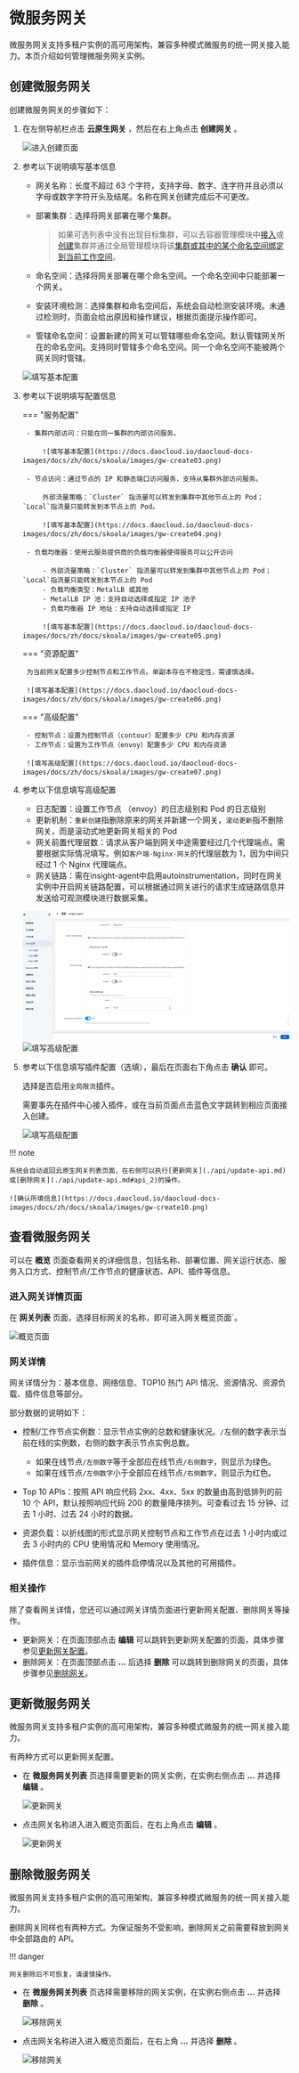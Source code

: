 # 微服务网关

微服务网关支持多租户实例的高可用架构，兼容多种模式微服务的统一网关接入能力。本页介绍如何管理微服务网关实例。

## 创建微服务网关

创建微服务网关的步骤如下：

1. 在左侧导航栏点击 __云原生网关__ ，然后在右上角点击 __创建网关__ 。

    ![进入创建页面](https://docs.daocloud.io/daocloud-docs-images/docs/zh/docs/skoala/images/gw-create01.png)

2. 参考以下说明填写基本信息

    - 网关名称：长度不超过 63 个字符，支持字母、数字、连字符并且必须以字母或数字字符开头及结尾。名称在网关创建完成后不可更改。
    - 部署集群：选择将网关部署在哪个集群。

        > 如果可选列表中没有出现目标集群，可以去容器管理模块中[接入](../../kpanda/user-guide/clusters/integrate-cluster.md)或[创建](../../kpanda/user-guide/clusters/create-cluster.md)集群并通过全局管理模块将该[集群或其中的某个命名空间绑定到当前工作空间](../../ghippo/user-guide/workspace/quota.md#_4)。

    - 命名空间：选择将网关部署在哪个命名空间。一个命名空间中只能部署一个网关。
    - 安装环境检测：选择集群和命名空间后，系统会自动检测安装环境。未通过检测时，页面会给出原因和操作建议，根据页面提示操作即可。
    - 管辖命名空间：设置新建的网关可以管辖哪些命名空间。默认管辖网关所在的命名空间。支持同时管辖多个命名空间。同一个命名空间不能被两个网关同时管辖。

    ![填写基本配置](https://docs.daocloud.io/daocloud-docs-images/docs/zh/docs/skoala/images/gw-create02.png)

3. 参考以下说明填写配置信息

    === "服务配置"

        - 集群内部访问：只能在同一集群的内部访问服务。

            ![填写基本配置](https://docs.daocloud.io/daocloud-docs-images/docs/zh/docs/skoala/images/gw-create03.png)

        - 节点访问：通过节点的 IP 和静态端口访问服务，支持从集群外部访问服务。
        
            外部流量策略：`Cluster` 指流量可以转发到集群中其他节点上的 Pod；`Local`指流量只能转发到本节点上的 Pod。

            ![填写基本配置](https://docs.daocloud.io/daocloud-docs-images/docs/zh/docs/skoala/images/gw-create04.png)

        - 负载均衡器：使用云服务提供商的负载均衡器使得服务可以公开访问

            - 外部流量策略：`Cluster` 指流量可以转发到集群中其他节点上的 Pod；`Local`指流量只能转发到本节点上的 Pod
            - 负载均衡类型：MetalLB 或其他
            - MetalLB IP 池：支持自动选择或指定 IP 池子
            - 负载均衡器 IP 地址：支持自动选择或指定 IP

            ![填写基本配置](https://docs.daocloud.io/daocloud-docs-images/docs/zh/docs/skoala/images/gw-create05.png)

    === "资源配置"

        为当前网关配置多少控制节点和工作节点。单副本存在不稳定性，需谨慎选择。

        ![填写基本配置](https://docs.daocloud.io/daocloud-docs-images/docs/zh/docs/skoala/images/gw-create06.png)

    === "高级配置"

        - 控制节点：设置为控制节点（contour）配置多少 CPU 和内存资源
        - 工作节点：设置为工作节点（envoy）配置多少 CPU 和内存资源

        ![填写高级配置](https://docs.daocloud.io/daocloud-docs-images/docs/zh/docs/skoala/images/gw-create07.png)

4. 参考以下信息填写高级配置

    - 日志配置：设置工作节点 （envoy）的日志级别和 Pod 的日志级别
    - 更新机制：`重新创建`指删除原来的网关并新建一个网关，`滚动更新`指不删除网关，而是滚动式地更新网关相关的 Pod
    - 网关前置代理层数：请求从客户端到网关中途需要经过几个代理端点。需要根据实际情况填写。例如`客户端-Nginx-网关`的代理层数为 1，因为中间只经过 1 个 Nginx 代理端点。
    - 网关链路：需在insight-agent中启用autoinstrumentation，同时在网关实例中开启网关链路配置，可以根据通过网关进行的请求生成链路信息并发送给可观测模块进行数据采集。

    ![insight-agent](../images/insight-agent.png)
    ![填写高级配置](https://docs.daocloud.io/daocloud-docs-images/docs/zh/docs/skoala/images/gw-create08.png)

5. 参考以下信息填写插件配置（选填），最后在页面右下角点击 __确认__ 即可。

    选择是否启用`全局限流`插件。

    需要事先在插件中心接入插件，或在当前页面点击蓝色文字跳转到相应页面接入创建。

    ![填写高级配置](https://docs.daocloud.io/daocloud-docs-images/docs/zh/docs/skoala/images/gw-create09.png)

!!! note

    系统会自动返回云原生网关列表页面，在右侧可以执行[更新网关](./api/update-api.md)或[删除网关](./api/update-api.md#api_2)的操作。

    ![确认所填信息](https://docs.daocloud.io/daocloud-docs-images/docs/zh/docs/skoala/images/gw-create10.png)

## 查看微服务网关

可以在 __概览__ 页面查看网关的详细信息，包括名称、部署位置、网关运行状态、服务入口方式、控制节点/工作节点的健康状态、API、插件等信息。

### 进入网关详情页面

在 __网关列表__ 页面，选择目标网关的名称，即可进入网关概览页面`。

![概览页面](./images/overview.png)

### 网关详情

网关详情分为：基本信息、网络信息、TOP10 热门 API 情况、资源情况、资源负载、插件信息等部分。

部分数据的说明如下：

<!--
- 手工服务接入数：指在 __服务列表__ 页面通过`添加服务`手工添加到当前网关的服务数量。
- 自动服务接入数：指在 __服务列表__ 页面通过`纳管服务`自动添加到当前网关的服务数量。
- 域名管理：指当前网关下的域名数量。
- API 数量：指当前网关中使用的 API 数量。
-->
- 控制/工作节点实例数：显示节点实例的总数和健康状况。`/`左侧的数字表示当前在线的实例数，右侧的数字表示节点实例总数。

    - 如果在线节点`/左侧数字`等于全部应在线节点`/右侧数字`，则显示为绿色。
    - 如果在线节点`/左侧数字`小于全部应在线节点`/右侧数字`，则显示为红色。

- Top 10 APIs：按照 API 响应代码 2xx、4xx、5xx 的数量由高到低排列的前 10 个 API，默认按照响应代码 200 的数量降序排列。可查看过去 15 分钟、过去 1 小时、过去 24 小时的数据。
- 资源负载：以折线图的形式显示网关控制节点和工作节点在过去 1 小时内或过去 3 小时内的 CPU 使用情况和 Memory 使用情况。
- 插件信息：显示当前网关的插件启停情况以及其他的可用插件。

### 相关操作

除了查看网关详情，您还可以通过网关详情页面进行更新网关配置、删除网关等操作。

- 更新网关：在页面顶部点击 __编辑__ 可以跳转到更新网关配置的页面，具体步骤参见[更新网关配置](./api/update-api.md)。
- 删除网关：在页面顶部点击 __...__ 后选择 __删除__ 可以跳转到删除网关的页面，具体步骤参见[删除网关](./api/update-api.md#api_2)。
<!--- 管理 API：在“网关数据”部分点击“API 数量”可以进入 API 列表，进行增删改查等操作。-->

## 更新微服务网关

微服务网关支持多租户实例的高可用架构，兼容多种模式微服务的统一网关接入能力。

有两种方式可以更新网关配置。

- 在 __微服务网关列表__ 页选择需要更新的网关实例，在实例右侧点击 __...__ 并选择 __编辑__ 。

    ![更新网关](https://docs.daocloud.io/daocloud-docs-images/docs/skoala/ms-gateway/gateway/imgs/update.png)

- 点击网关名称进入进入概览页面后，在右上角点击 __编辑__ 。

    ![更新网关](./images/overview.png)

## 删除微服务网关

微服务网关支持多租户实例的高可用架构，兼容多种模式微服务的统一网关接入能力。

删除网关同样也有两种方式。为保证服务不受影响，删除网关之前需要释放到网关中全部路由的 API。

!!! danger

    网关删除后不可恢复，请谨慎操作。

- 在 __微服务网关列表__ 页选择需要移除的网关实例，在实例右侧点击 __...__ 并选择 __删除__ 。

    ![移除网关](https://docs.daocloud.io/daocloud-docs-images/docs/skoala/ms-gateway/gateway/imgs/delete.png)

- 点击网关名称进入进入概览页面后，在右上角 __...__ 并选择 __删除__ 。

    ![移除网关](./images/delete-gateway.png)
